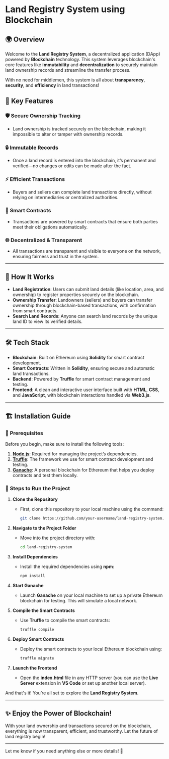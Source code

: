 
# Land Registry System using Blockchain

## 🌍 **Overview**
Welcome to the **Land Registry System**, a decentralized application (DApp) powered by **Blockchain** technology. This system leverages blockchain's core features like **immutability** and **decentralization** to securely maintain land ownership records and streamline the transfer process.

With no need for middlemen, this system is all about **transparency**, **security**, and **efficiency** in land transactions!

## 🚀 **Key Features**

### 🛡️ **Secure Ownership Tracking**
- Land ownership is tracked securely on the blockchain, making it impossible to alter or tamper with ownership records.

### 🔒 **Immutable Records**
- Once a land record is entered into the blockchain, it’s permanent and verified—no changes or edits can be made after the fact.

### ⚡ **Efficient Transactions**
- Buyers and sellers can complete land transactions directly, without relying on intermediaries or centralized authorities.

### 🤖 **Smart Contracts**
- Transactions are powered by smart contracts that ensure both parties meet their obligations automatically.

### 🌐 **Decentralized & Transparent**
- All transactions are transparent and visible to everyone on the network, ensuring fairness and trust in the system.

---

## 📝 **How It Works**

- **Land Registration**: Users can submit land details (like location, area, and ownership) to register properties securely on the blockchain.
- **Ownership Transfer**: Landowners (sellers) and buyers can transfer ownership through blockchain-based transactions, with confirmation from smart contracts.
- **Search Land Records**: Anyone can search land records by the unique land ID to view its verified details.

---

## 🛠️ **Tech Stack**

- **Blockchain**: Built on Ethereum using **Solidity** for smart contract development.
- **Smart Contracts**: Written in **Solidity**, ensuring secure and automatic land transactions.
- **Backend**: Powered by **Truffle** for smart contract management and testing.
- **Frontend**: A clean and interactive user interface built with **HTML**, **CSS**, and **JavaScript**, with blockchain interactions handled via **Web3.js**.

---

## 🏗️ **Installation Guide**

### 🔧 **Prerequisites**
Before you begin, make sure to install the following tools:

1. **[Node.js](https://nodejs.org/)**: Required for managing the project’s dependencies.
2. **[Truffle](https://www.trufflesuite.com/truffle)**: The framework we use for smart contract development and testing.
3. **[Ganache](https://www.trufflesuite.com/ganache)**: A personal blockchain for Ethereum that helps you deploy contracts and test them locally.

### 🏁 **Steps to Run the Project**

1. **Clone the Repository**
   - First, clone this repository to your local machine using the command:
     ```bash
     git clone https://github.com/your-username/land-registry-system.git
     ```
  
2. **Navigate to the Project Folder**
   - Move into the project directory with:
     ```bash
     cd land-registry-system
     ```

3. **Install Dependencies**
   - Install the required dependencies using **npm**:
     ```bash
     npm install
     ```

4. **Start Ganache**
   - Launch **Ganache** on your local machine to set up a private Ethereum blockchain for testing. This will simulate a local network.

5. **Compile the Smart Contracts**
   - Use **Truffle** to compile the smart contracts:
     ```bash
     truffle compile
     ```

6. **Deploy Smart Contracts**
   - Deploy the smart contracts to your local Ethereum blockchain using:
     ```bash
     truffle migrate
     ```

7. **Launch the Frontend**
   - Open the **index.html** file in any HTTP server (you can use the **Live Server** extension in **VS Code** or set up another local server).

And that's it! You’re all set to explore the **Land Registry System**.

---

## ✨ **Enjoy the Power of Blockchain!**
With your land ownership and transactions secured on the blockchain, everything is now transparent, efficient, and trustworthy. Let the future of land registry begin!

---

Let me know if you need anything else or more details! 🌟
